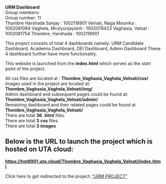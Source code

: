 **URM Dashboard**
<br/>
Group members: <br/>
Group number: 11 <br/>
Thombre Harshada Sanjay : 1002118901
Velnati, Naga Mounika : 1002081064
Vaghela, Mrutyunjaysinh : 1002078423
Vaghasia, Vatsal : 1002081754
Thombre, Harshada : 1002118901
<br/>

This project consists of total 4 dashboards namely: URM Candidate Dashboard, Academia Dashboard, DEI Dashboard, Admin Dashboard
These 4 dashboard further have more functionality.
<br/>

This website is launched from the **index.html** which serves as the start point of the project.
<br/>

All css files are located at : **Thombre_Vaghasia_Vaghela_Velnati/css/**
<br/>
Images used in the project are located at: **Thombre_Vaghasia_Vaghela_Velnati/img/**
<br/>
Admin dashboard and subsequent pages could be found at: **Thombre_Vaghasia_Vaghela_Velnati/admin/**
<br/>
Remaining dashboard and their related pages could be found at **Thombre_Vaghasia_Vaghela_Velnati/**
<br/>
There are total **36** **.html** files.
<br/>
There are total **3** **css** files.
<br/>
There are total **3** **images**
<br/>

## Below is the URL to launch the project which is hosted on UTA cloud:

**https://hst8901.uta.cloud/Thombre_Vaghasia_Vaghela_Velnati/index.html**

Click here to get redirected to the project: ["URM PROJECT"](https://hst8901.uta.cloud/Thombre_Vaghasia_Vaghela_Velnati/index.html "URM Project")
